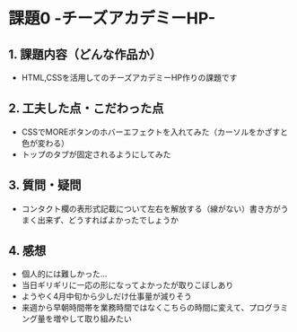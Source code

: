# 課題0 -チーズアカデミーHP-

## 1. 課題内容（どんな作品か）
- HTML,CSSを活用してのチーズアカデミーHP作りの課題です

## 2. 工夫した点・こだわった点
- CSSでMOREボタンのホバーエフェクトを入れてみた（カーソルをかざすと色が変わる）
- トップのタブが固定されるようにしてみた

## 3. 質問・疑問
- コンタクト欄の表形式記載について左右を解放する（線がない）書き方がうまく出来ず、どうすればよかったでしょうか

## 4. 感想
- 個人的には難しかった... 
- 当日ギリギリに一応の形になってよかったが取りこぼしあり
- ようやく4月中旬から少しだけ仕事量が減りそう
- 来週から早朝時間帯を業務時間ではなくこちらの時間に変えて、プログラミング量を増やして取り組みたい

